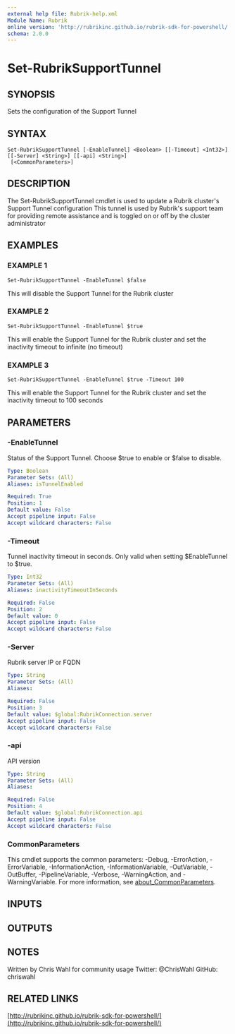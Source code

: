 ```yaml
---
external help file: Rubrik-help.xml
Module Name: Rubrik
online version: 'http://rubrikinc.github.io/rubrik-sdk-for-powershell/'
schema: 2.0.0
---
```


# Set-RubrikSupportTunnel

## SYNOPSIS

Sets the configuration of the Support Tunnel

## SYNTAX

```text
Set-RubrikSupportTunnel [-EnableTunnel] <Boolean> [[-Timeout] <Int32>] [[-Server] <String>] [[-api] <String>]
 [<CommonParameters>]
```

## DESCRIPTION

The Set-RubrikSupportTunnel cmdlet is used to update a Rubrik cluster's Support Tunnel configuration This tunnel is used by Rubrik's support team for providing remote assistance and is toggled on or off by the cluster administrator

## EXAMPLES

### EXAMPLE 1

```text
Set-RubrikSupportTunnel -EnableTunnel $false
```

This will disable the Support Tunnel for the Rubrik cluster

### EXAMPLE 2

```text
Set-RubrikSupportTunnel -EnableTunnel $true
```

This will enable the Support Tunnel for the Rubrik cluster and set the inactivity timeout to infinite \(no timeout\)

### EXAMPLE 3

```text
Set-RubrikSupportTunnel -EnableTunnel $true -Timeout 100
```

This will enable the Support Tunnel for the Rubrik cluster and set the inactivity timeout to 100 seconds

## PARAMETERS

### -EnableTunnel

Status of the Support Tunnel. Choose $true to enable or $false to disable.

```yaml
Type: Boolean
Parameter Sets: (All)
Aliases: isTunnelEnabled

Required: True
Position: 1
Default value: False
Accept pipeline input: False
Accept wildcard characters: False
```

### -Timeout

Tunnel inactivity timeout in seconds. Only valid when setting $EnableTunnel to $true.

```yaml
Type: Int32
Parameter Sets: (All)
Aliases: inactivityTimeoutInSeconds

Required: False
Position: 2
Default value: 0
Accept pipeline input: False
Accept wildcard characters: False
```

### -Server

Rubrik server IP or FQDN

```yaml
Type: String
Parameter Sets: (All)
Aliases:

Required: False
Position: 3
Default value: $global:RubrikConnection.server
Accept pipeline input: False
Accept wildcard characters: False
```

### -api

API version

```yaml
Type: String
Parameter Sets: (All)
Aliases:

Required: False
Position: 4
Default value: $global:RubrikConnection.api
Accept pipeline input: False
Accept wildcard characters: False
```

### CommonParameters

This cmdlet supports the common parameters: -Debug, -ErrorAction, -ErrorVariable, -InformationAction, -InformationVariable, -OutVariable, -OutBuffer, -PipelineVariable, -Verbose, -WarningAction, and -WarningVariable. For more information, see [about\_CommonParameters](http://go.microsoft.com/fwlink/?LinkID=113216).

## INPUTS

## OUTPUTS

## NOTES

Written by Chris Wahl for community usage Twitter: @ChrisWahl GitHub: chriswahl

## RELATED LINKS

[http://rubrikinc.github.io/rubrik-sdk-for-powershell/](http://rubrikinc.github.io/rubrik-sdk-for-powershell/)

